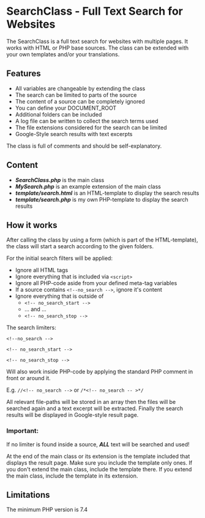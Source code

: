 # SearchClass - Full Text Search for Websites

The SearchClass is a full text search for websites with multiple pages. It works with HTML or PHP base sources. The class can be extended with your own templates and/or your translations.

## Features
- All variables are changeable by extending the class
- The search can be limited to parts of the source
- The content of a source can be completely ignored
- You can define your DOCUMENT_ROOT
- Additional folders can be included
- A log file can be written to collect the search terms used
- The file extensions considered for the search can be limited
- Google-Style search results with text excerpts

The class is full of comments and should be self-explanatory.

## Content
- ***SearchClass.php*** is the main class
- ***MySearch.php*** is an example extension of the main class
- ***template/search.html*** is an HTML-template to display the search results
- ***template/search.php*** is my own PHP-template to display the search results

## How it works
After calling the class by using a form (which is part of the HTML-template), the class will start a search according to the given folders.

For the initial search filters will be applied:
- Ignore all HTML tags
- Ignore everything that is included via `<script>`
- Ignore all PHP-code aside from your defined meta-tag variables
- If a source contains `<!--no_search -->`, ignore it's content
- Ignore everything that is outside of  
	- `<!-- no_search_start -->`
	- ... and ...
	- `<!-- no_search_stop -->`

The search limiters:

`<!--no_search -->`

`<!-- no_search_start -->`

`<!-- no_search_stop -->`

Will also work inside PHP-code by applying the standard PHP comment in front or around it.

E.g. `//<!-- no_search -->`  or `/*<!-- no_search -- >*/`

All relevant file-paths will be stored in an array then the files will be searched again and a text excerpt will be extracted. Finally the search results will be displayed in Google-style result page.

### Important:

If no limiter is found inside a source, ***ALL*** text will be searched and used!

At the end of the main class or its extension is the template included that displays the result page. Make sure you include the template only ones. If you don't extend the main class, include the template there. If you extend the main class, include the template in its extension. 

## Limitations

The minimum PHP version is 7.4

